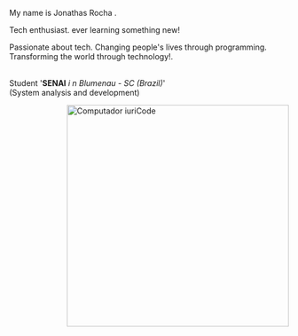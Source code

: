 <p align="left"> 
  My name is Jonathas Rocha </strong>.<br>
  
  Tech enthusiast. ever learning something new!

  Passionate about tech. Changing people's lives through programming. <br>
  Transforming the world through technology!. <br><br>

  Student '**SENAI** *i
  n Blumenau - SC (Brazil)*' <br>(System analysis and development)
</p>

<img src="https://raw.githubusercontent.com/MicaelliMedeiros/micaellimedeiros/master/image/computer-illustration.png" min-width="400px" max-width="400px" width="400px" align="right" alt="Computador iuriCode">

